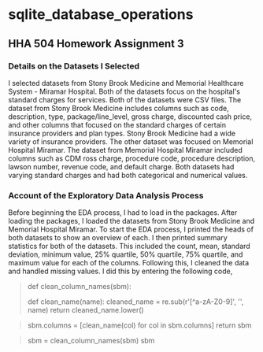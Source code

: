 # sqlite_database_operations
## HHA 504 Homework Assignment 3

### Details on the Datasets I Selected
I selected datasets from Stony Brook Medicine and Memorial Healthcare System - Miramar Hospital. Both of the datasets focus on the hospital's standard charges for services. Both of the datasets were CSV files. The dataset from Stony Brook Medicine includes columns such as code, description, type, package/line_level, gross charge, discounted cash price, and other columns that focused on the standard charges of certain insurance providers and plan types. Stony Brook Medicine had a wide variety of insurance providers. The other dataset was focused on Memorial Hospital Miramar. The dataset from Memorial Hospital Miramar included columns such as CDM ross charge, procedure code, procedure description, lawson number, revenue code, and default charge. Both datasets had varying standard charges and had both categorical and numerical values.         

### Account of the Exploratory Data Analysis Process
Before beginning the EDA process, I had to load in the packages. After loading the packages, I loaded the datasets from Stony Brook Medicine and Memorial Hospital Miramar. To start the EDA process, I printed the heads of both datasets to show an overview of each. I then printed summary statistics for both of the datasets. This included the count, mean, standard deviation, minimum value, 25% quartile, 50% quartile, 75% quartile, and maximum value for each of the columns. Following this, I cleaned the data and handled missing values. I did this by entering the following code,
> def clean_column_names(sbm):
>
>   def clean_name(name):
>        cleaned_name = re.sub(r'[^a-zA-Z0-9]', '', name)
>        return cleaned_name.lower()

>    sbm.columns = [clean_name(col) for col in sbm.columns]
>    return sbm

> sbm = clean_column_names(sbm)
> sbm
